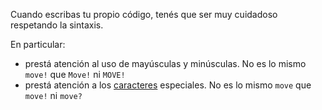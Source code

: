 Cuando escribas tu propio código, tenés que ser muy cuidadoso respetando la sintaxis.

En particular:

 * prestá atención al uso de mayúsculas y minúsculas. No es lo mismo `move!` que `Move!` ni `MOVE!`
 * prestá atención a los [caracteres](http://es.wikipedia.org/wiki/Car%C3%A1cter_(tipo_de_dato)) especiales. No es lo mismo `move` que `move!` ni `move?`
